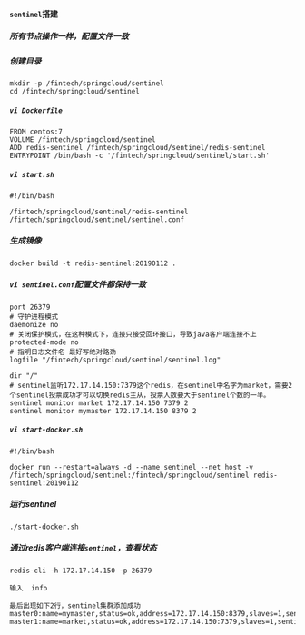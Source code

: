 #### `sentinel`搭建

##### 所有节点操作一样，配置文件一致

##### 创建目录

```
mkdir -p /fintech/springcloud/sentinel
cd /fintech/springcloud/sentinel
```

##### `vi Dockerfile`

```
FROM centos:7
VOLUME /fintech/springcloud/sentinel
ADD redis-sentinel /fintech/springcloud/sentinel/redis-sentinel
ENTRYPOINT /bin/bash -c '/fintech/springcloud/sentinel/start.sh'
```

##### `vi start.sh`

```
#!/bin/bash

/fintech/springcloud/sentinel/redis-sentinel /fintech/springcloud/sentinel/sentinel.conf
```

##### 生成镜像

```
docker build -t redis-sentinel:20190112 .
```

##### `vi sentinel.conf`配置文件都保持一致

```
port 26379
# 守护进程模式
daemonize no
# 关闭保护模式，在这种模式下，连接只接受回环接口，导致java客户端连接不上
protected-mode no
# 指明日志文件名 最好写绝对路劲
logfile "/fintech/springcloud/sentinel/sentinel.log"

dir "/"
# sentinel监听172.17.14.150:7379这个redis，在sentinel中名字为market，需要2个sentinel投票成功才可以切换redis主从，投票人数要大于sentinel个数的一半。
sentinel monitor market 172.17.14.150 7379 2
sentinel monitor mymaster 172.17.14.150 8379 2
```

##### `vi start-docker.sh`

```
#!/bin/bash

docker run --restart=always -d --name sentinel --net host -v /fintech/springcloud/sentinel:/fintech/springcloud/sentinel redis-sentinel:20190112
```

##### 运行sentinel

```
./start-docker.sh
```

##### 通过redis客户端连接`sentinel`，查看状态

```
redis-cli -h 172.17.14.150 -p 26379

输入  info

最后出现如下2行，sentinel集群添加成功
master0:name=mymaster,status=ok,address=172.17.14.150:8379,slaves=1,sentinels=3
master1:name=market,status=ok,address=172.17.14.150:7379,slaves=1,sentinels=3
```

